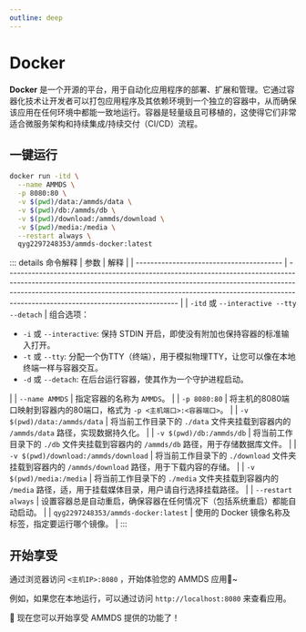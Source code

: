 ```yaml
---
outline: deep
---
```


# Docker

**Docker** 是一个开源的平台，用于自动化应用程序的部署、扩展和管理。它通过容器化技术让开发者可以打包应用程序及其依赖环境到一个独立的容器中，从而确保该应用在任何环境中都能一致地运行。容器是轻量级且可移植的，这使得它们非常适合微服务架构和持续集成/持续交付（CI/CD）流程。

## 一键运行

```sh [docker-cli]
docker run -itd \
  --name AMMDS \
  -p 8080:80 \
  -v $(pwd)/data:/ammds/data \
  -v $(pwd)/db:/ammds/db \
  -v $(pwd)/download:/ammds/download \
  -v $(pwd)/media:/media \
  --restart always \
  qyg2297248353/ammds-docker:latest
```

::: details 命令解释
| 参数                                     | 解释                                                                                                                                                                                                                                                                                      |
| ---------------------------------------- | ----------------------------------------------------------------------------------------------------------------------------------------------------------------------------------------------------------------------------------------------------------------------------------------- |
| `-itd` 或 `--interactive --tty --detach` | 组合选项：<ul><li>`-i` 或 `--interactive`: 保持 STDIN 开启，即使没有附加也保持容器的标准输入打开。</li><li>`-t` 或 `--tty`: 分配一个伪TTY（终端），用于模拟物理TTY，让您可以像在本地终端一样与容器交互。</li><li>`-d` 或 `--detach`: 在后台运行容器，使其作为一个守护进程启动。</li></ul> |
| `--name AMMDS`                           | 指定容器的名称为 `AMMDS`。                                                                                                                                                                                                                                                                |
| `-p 8080:80`                             | 将主机的8080端口映射到容器内的80端口，格式为 `-p <主机端口>:<容器端口>`。                                                                                                                                                                                                                 |
| `-v $(pwd)/data:/ammds/data`             | 将当前工作目录下的 `./data` 文件夹挂载到容器内的 `/ammds/data` 路径，实现数据持久化。                                                                                                                                                                                                     |
| `-v $(pwd)/db:/ammds/db`                 | 将当前工作目录下的 `./db` 文件夹挂载到容器内的 `/ammds/db` 路径，用于存储数据库文件。                                                                                                                                                                                                     |
| `-v $(pwd)/download:/ammds/download`     | 将当前工作目录下的 `./download` 文件夹挂载到容器内的 `/ammds/download` 路径，用于下载内容的存储。                                                                                                                                                                                         |
| `-v $(pwd)/media:/media`                 | 将当前工作目录下的 `./media` 文件夹挂载到容器内的 `/media` 路径，适，用于挂载媒体目录，用户请自行选择挂载路径。                                                                                                                                                                           |
| `--restart always`                       | 设置容器总是自动重启，确保容器在任何情况下（包括系统重启）都能自动启动。                                                                                                                                                                                                                  |
| `qyg2297248353/ammds-docker:latest`      | 使用的 Docker 镜像名称及标签，指定要运行哪个镜像。                                                                                                                                                                                                                                        |
:::

## 开始享受

通过浏览器访问 `<主机IP>:8080` ，开始体验您的 AMMDS 应用🥳~ 

例如，如果您在本地运行，可以通过访问 `http://localhost:8080` 来查看应用。 

🎉 现在您可以开始享受 AMMDS 提供的功能了！

<!--@include: ../snippets/copyright.md-->